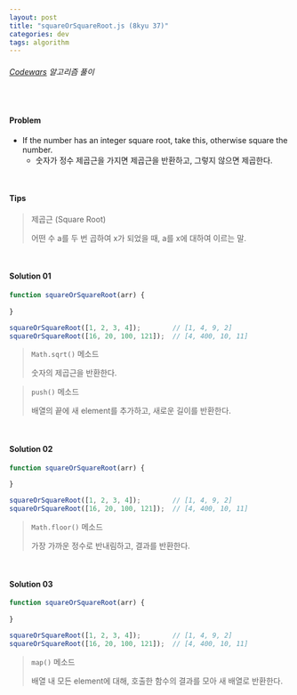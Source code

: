 ```yaml
---
layout: post
title: "squareOrSquareRoot.js (8kyu 37)"
categories: dev
tags: algorithm
---
```


###### [Codewars](https://www.codewars.com) 알고리즘 풀이

<br>

#### Problem

- If the number has an integer square root, take this, otherwise square the number.
  - 숫자가 정수 제곱근을 가지면 제곱근을 반환하고, 그렇지 않으면 제곱한다.

<br>

#### Tips

> 제곱근 (Square Root)
>
> 어떤 수 a를 두 번 곱하여 x가 되었을 때, a를 x에 대하여 이르는 말.

<br>

#### Solution 01

```js
function squareOrSquareRoot(arr) {
  
}

squareOrSquareRoot([1, 2, 3, 4]);        // [1, 4, 9, 2]
squareOrSquareRoot([16, 20, 100, 121]);  // [4, 400, 10, 11]
```

> `Math.sqrt()` 메소드
>
> 숫자의 제곱근을 반환한다.

> `push()` 메소드
>
> 배열의 끝에 새 element를 추가하고, 새로운 길이를 반환한다.

<br>

#### Solution 02

```js
function squareOrSquareRoot(arr) {
  
}

squareOrSquareRoot([1, 2, 3, 4]);        // [1, 4, 9, 2]
squareOrSquareRoot([16, 20, 100, 121]);  // [4, 400, 10, 11]
```

> `Math.floor()` 메소드
>
> 가장 가까운 정수로 반내림하고, 결과를 반환한다.

<br>

#### Solution 03

```js
function squareOrSquareRoot(arr) {
  
}

squareOrSquareRoot([1, 2, 3, 4]);        // [1, 4, 9, 2]
squareOrSquareRoot([16, 20, 100, 121]);  // [4, 400, 10, 11]
```

> `map()` 메소드
>
> 배열 내 모든 element에 대해, 호출한 함수의 결과를 모아 새 배열로 반환한다.

<br>

<br>